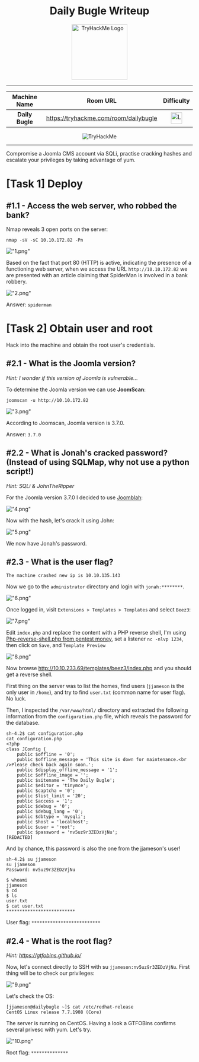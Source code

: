 <div align="center">

# Daily Bugle Writeup



<img src="../img/db.png" alt="TryHackMe Logo" width="150">

---

| Machine Name | Room URL | Difficulty |
| :--: | :--: | :--: |
| <b>Daily Bugle</b> | <a href="https://tryhackme.com/room/dailybugle">https://tryhackme.com/room/dailybugle</a> | <img src="../img/red.png" alt="Logo 1" width="30">

<img src="https://tryhackme-badges.s3.amazonaws.com/670.png" alt="TryHackMe">

---
</div>

Compromise a Joomla CMS account via SQLi, practise cracking hashes and escalate your privileges by taking advantage of yum.


# [Task 1] Deploy

## #1.1 - Access the web server, who robbed the bank?
 
Nmap reveals 3 open ports on the server:

```
nmap -sV -sC 10.10.172.82 -Pn
```
!["1.png"](files/1.png)

Based on the fact that port 80 (HTTP) is active, indicating the presence of a functioning web server, when we access the URL ```http://10.10.172.82``` we are presented with an article claiming that SpiderMan is involved in a bank robbery.

!["2.png"](files/2.png)

Answer: `spiderman`

# [Task 2] Obtain user and root

Hack into the machine and obtain the root user's credentials.

## #2.1 - What is the Joomla version?

*Hint: I wonder if this version of Joomla is vulnerable...*

To determine the Joomla version we can use **JoomScan**:

`joomscan -u http://10.10.172.82`

!["3.png"](files/3.png)

According to Joomscan, Joomla version is 3.7.0.

Answer: `3.7.0`

## #2.2 - What is Jonah's cracked password? (Instead of using SQLMap, why not use a python script!)

*Hint: SQLi & JohnTheRipper*

For the Joomla version 3.7.0 I decided to use [Joomblah](https://github.com/XiphosResearch/exploits/tree/master/Joomblah):

!["4.png"](files/4.png)


Now with the hash, let's crack it using John:

!["5.png"](files/5.png)

We now have Jonah's password.

## #2.3 - What is the user flag?

`The machine crashed new ip is 10.10.135.143`

Now we go to the `administrator` directory and login with `jonah:********`.

!["6.png"](files/6.png)

Once logged in, visit `Extensions > Templates > Templates` and select `Beez3`:

!["7.png"](files/7.png)

Edit `index.php` and replace the content with a PHP reverse shell, I'm using [Php-reverse-shell.php from pentest money](https://github.com/pentestmonkey/php-reverse-shell/blob/master/php-reverse-shell.php ), set a listener `nc -nlvp 1234`, then click on `Save`, and `Template Preview`

!["8.png"](files/8.png)

Now browse http://10.10.233.69/templates/beez3/index.php and you should get a reverse shell.

First thing on the server was to list the homes, find users (`jjameson` is the only user in `/home`), and try to find `user.txt` (common name for user flag). No luck.

Then, I inspected the `/var/www/html/` directory and extracted the following information from the `configuration.php` file, which reveals the password for the database.

~~~
sh-4.2$ cat configuration.php
cat configuration.php
<?php
class JConfig {
	public $offline = '0';
	public $offline_message = 'This site is down for maintenance.<br />Please check back again soon.';
	public $display_offline_message = '1';
	public $offline_image = '';
	public $sitename = 'The Daily Bugle';
	public $editor = 'tinymce';
	public $captcha = '0';
	public $list_limit = '20';
	public $access = '1';
	public $debug = '0';
	public $debug_lang = '0';
	public $dbtype = 'mysqli';
	public $host = 'localhost';
	public $user = 'root';
	public $password = 'nv5uz9r3ZEDzVjNu';
[REDACTED]
~~~

And by chance, this password is also the one from the jjameson's user!

~~~
sh-4.2$ su jjameson
su jjameson
Password: nv5uz9r3ZEDzVjNu

$ whoami
jjameson
$ cd
$ ls
user.txt
$ cat user.txt
**************************
~~~

User flag: `**************************`

## #2.4 - What is the root flag?

*Hint: https://gtfobins.github.io/*


Now, let's connect directly to SSH with su `jjameson:nv5uz9r3ZEDzVjNu`. First thing will be to check our privileges:

!["9.png"](files/9.png)

Let's check the OS:

~~~
[jjameson@dailybugle ~]$ cat /etc/redhat-release 
CentOS Linux release 7.7.1908 (Core)
~~~

The server is running on CentOS. Having a look a GTFOBins confirms several privesc with yum. Let's try.

!["10.png"](files/10.png)

Root flag: `**************`


